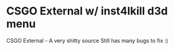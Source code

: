 # CSGO External w/ inst4lkill d3d menu
CSGO External - A very shitty source
Still has many bugs to fix :)
